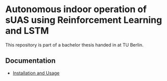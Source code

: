# Autonomous indoor operation of sUAS using Reinforcement Learning and LSTM
This repository is part of a bachelor thesis handed in at TU Berlin. 

## Documentation
* [Installation and Usage](docs\Readme.md)